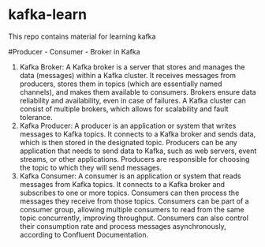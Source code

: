 # kafka-learn
This repo contains material for learning kafka

#Producer - Consumer - Broker in Kafka
1. Kafka Broker:
A Kafka broker is a server that stores and manages the data (messages) within a Kafka cluster. 
It receives messages from producers, stores them in topics (which are essentially named channels), and makes them available to consumers. 
Brokers ensure data reliability and availability, even in case of failures. 
A Kafka cluster can consist of multiple brokers, which allows for scalability and fault tolerance. 
2. Kafka Producer:
A producer is an application or system that writes messages to Kafka topics. 
It connects to a Kafka broker and sends data, which is then stored in the designated topic. 
Producers can be any application that needs to send data to Kafka, such as web servers, event streams, or other applications. 
Producers are responsible for choosing the topic to which they will send messages. 
3. Kafka Consumer:
A consumer is an application or system that reads messages from Kafka topics. 
It connects to a Kafka broker and subscribes to one or more topics. 
Consumers can then process the messages they receive from those topics. 
Consumers can be part of a consumer group, allowing multiple consumers to read from the same topic concurrently, improving throughput. 
Consumers can also control their consumption rate and process messages asynchronously, according to Confluent Documentation. 
